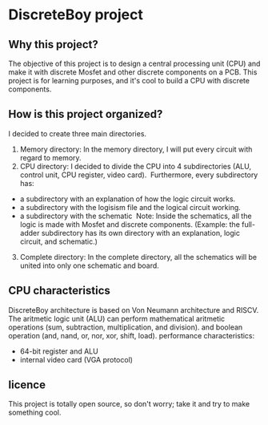 # DiscreteBoy project 

## Why this project?
The objective of this project is to design a central processing unit (CPU) and make it with discrete Mosfet and other discrete components on a PCB.
This project is for learning purposes, and it's cool to build a CPU with discrete components.

## How is this project organized?

I decided to create three main directories.
1) Memory directory: In the memory directory, I will put every circuit with regard to memory.
2) CPU directory: I decided to divide the CPU into 4 subdirectories (ALU, control unit, CPU register, video card). 
Furthermore, every subdirectory has: 
- a subdirectory with an explanation of how the logic circuit works.
- a subdirectory with the logisism file and the logical circuit working.
- a subdirectory with the schematic 
Note: Inside the schematics, all the logic is made with Mosfet and discrete components.
(Example: the full-adder subdirectory has its own directory with an explanation, logic circuit, and schematic.)
3) Complete directory: In the complete directory, all the schematics will be united into only one schematic and board.

## CPU characteristics

DiscreteBoy architecture is based on Von Neumann architecture and RISCV.
The aritmetic logic unit (ALU) can perform mathematical aritmetic operations (sum, subtraction, multiplication, and division). and boolean operation (and, nand, or, nor, xor, shift, load).
performance characteristics:
- 64-bit register and ALU
- internal video card (VGA protocol)

## licence 
This project is totally open source, so don't worry; take it and try to make something cool. 
